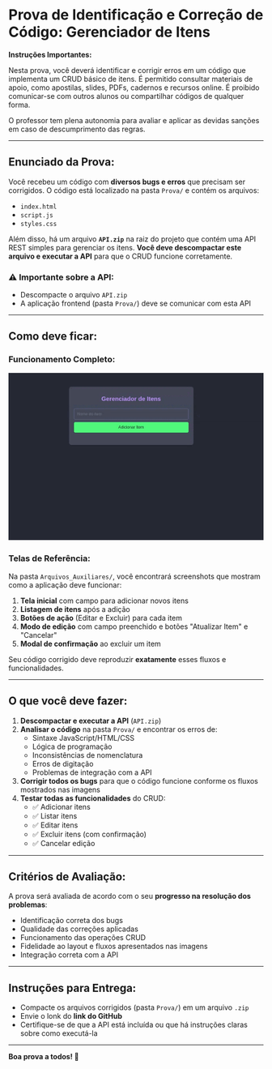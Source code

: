 # Prova de Identificação e Correção de Código: Gerenciador de Itens

**Instruções Importantes:**

Nesta prova, você deverá identificar e corrigir erros em um código que implementa um CRUD básico de itens. É permitido consultar materiais de apoio, como apostilas, slides, PDFs, cadernos e recursos online. É proibido comunicar-se com outros alunos ou compartilhar códigos de qualquer forma.

O professor tem plena autonomia para avaliar e aplicar as devidas sanções em caso de descumprimento das regras.

---

## Enunciado da Prova:

Você recebeu um código com **diversos bugs e erros** que precisam ser corrigidos. O código está localizado na pasta `Prova/` e contém os arquivos:
- `index.html`
- `script.js`
- `styles.css`

Além disso, há um arquivo **`API.zip`** na raiz do projeto que contém uma API REST simples para gerenciar os itens. **Você deve descompactar este arquivo e executar a API** para que o CRUD funcione corretamente.

### ⚠️ Importante sobre a API:
- Descompacte o arquivo `API.zip`
- A aplicação frontend (pasta `Prova/`) deve se comunicar com esta API

---

## Como deve ficar:

### Funcionamento Completo:
![Como deve Ficar](https://github.com/Desenvolvimento-WEB-I-2024-2-Ensi-Medio/Prova1/blob/main/Arquivos/Funcional.gif?raw=true)

### Telas de Referência:
Na pasta `Arquivos_Auxiliares/`, você encontrará screenshots que mostram como a aplicação deve funcionar:

1. **Tela inicial** com campo para adicionar novos itens
2. **Listagem de itens** após a adição
3. **Botões de ação** (Editar e Excluir) para cada item
4. **Modo de edição** com campo preenchido e botões "Atualizar Item" e "Cancelar"
5. **Modal de confirmação** ao excluir um item

Seu código corrigido deve reproduzir **exatamente** esses fluxos e funcionalidades.

---

## O que você deve fazer:

1. **Descompactar e executar a API** (`API.zip`)
2. **Analisar o código** na pasta `Prova/` e encontrar os erros de:
   - Sintaxe JavaScript/HTML/CSS
   - Lógica de programação
   - Inconsistências de nomenclatura
   - Erros de digitação
   - Problemas de integração com a API
3. **Corrigir todos os bugs** para que o código funcione conforme os fluxos mostrados nas imagens
4. **Testar todas as funcionalidades** do CRUD:
   - ✅ Adicionar itens
   - ✅ Listar itens
   - ✅ Editar itens
   - ✅ Excluir itens (com confirmação)
   - ✅ Cancelar edição

---

## Critérios de Avaliação:

A prova será avaliada de acordo com o seu **progresso na resolução dos problemas**:
- Identificação correta dos bugs
- Qualidade das correções aplicadas
- Funcionamento das operações CRUD
- Fidelidade ao layout e fluxos apresentados nas imagens
- Integração correta com a API

---

## Instruções para Entrega:

- Compacte os arquivos corrigidos (pasta `Prova/`) em um arquivo `.zip`
- Envie o lonk do **link do GitHub**
- Certifique-se de que a API está incluída ou que há instruções claras sobre como executá-la

---

**Boa prova a todos! 🚀**
